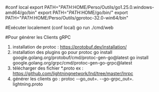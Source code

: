 #conf local
export PATH="$PATH:$HOME/Perso/Outils/go1.25.0.windows-amd64/go/bin"
export PATH="$PATH:$HOME/go/bin/"
export PATH="$PATH:$HOME/Perso/Outils/gprotoc-32.0-win64/bin"


#Exécuter localement (conf local)
go run ./cmd/web



#Pour générer les Clients gRPC
1. installation de protoc : https://protobuf.dev/installation/ 
2. installation des plugins go pour protoc 
    go install google.golang.org/protobuf/cmd/protoc-gen-go@latest
    go install google.golang.org/grpc/cmd/protoc-gen-go-grpc@latest
3. télécharger des fichier *.proto ex : https://github.com/lightningnetwork/lnd/tree/master/lnrpc
4. générer les clients go : protoc --go_out=. --go-grpc_out=. lightning.proto 
